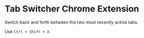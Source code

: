 # Tab Switcher Chrome Extension

Switch back and forth between the two most recently active tabs.

Use `Ctrl + Shift + X`

